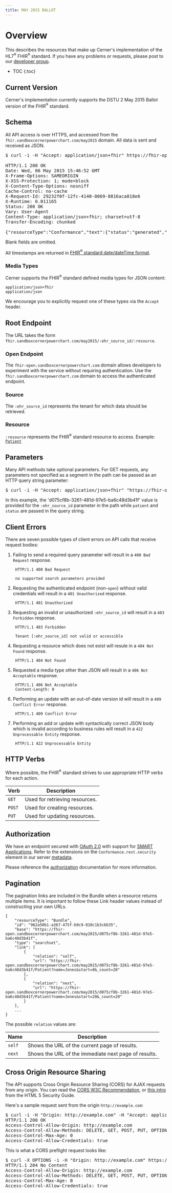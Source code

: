 ```yaml
---
title: MAY 2015 BALLOT
---
```


# Overview

This describes the resources that make up Cerner's implementation of the HL7<sup>®</sup> FHIR<sup>®</sup> standard. If you have any problems or requests,
please post to our [developer group](https://groups.google.com/d/forum/cerner-fhir-developers).

* TOC
{:toc}

## Current Version

Cerner's implementation currently supports the DSTU 2 May 2015 Ballot version of the FHIR<sup>®</sup> standard.

## Schema

All API access is over HTTPS, and accessed from the `fhir.sandboxcernerpowerchart.com/may2015`
domain.  All data is sent and received as JSON.

<pre class="terminal">
$ curl -i -H "Accept: application/json+fhir" https://fhir-open.sandboxcernerpowerchart.com/may2015/d075cf8b-3261-481d-97e5-ba6c48d3b41f/metadata

HTTP/1.1 200 OK
Date: Wed, 06 May 2015 15:46:52 GMT
X-Frame-Options: SAMEORIGIN
X-XSS-Protection: 1; mode=block
X-Content-Type-Options: nosniff
Cache-Control: no-cache
X-Request-Id: 29232f0f-12fc-4140-8069-8816aca818e6
X-Runtime: 0.011165
Status: 200 OK
Vary: User-Agent
Content-Type: application/json+fhir; charset=utf-8
Transfer-Encoding: chunked

{"resourceType":"Conformance","text":{"status":"generated","div":"\u003cdiv\u003eGenerated Conformance Statement\u003c/div\u003e"},"url":"https://fhir-open.sandboxcernerpowerchart.com/may2015/d075cf8b-3261-481d-97e5-ba6c48d3b41f/metadata","name":"Cerner Conformance Statement","publisher":"Cerner","description":"Describes capabilities of this server","status":"draft","date":"2015-10-09T19:02:48.255+00:00","fhirVersion":"0.5.0","acceptUnknown":false,"format":["json"],"rest":[{"mode":"server","documentation":"All the functionality defined in FHIR","security":{"cors":true},"resource":[{"type":"AllergyIntolerance","interaction":[{"code":"search-type"}],"searchParam":[{"name":"patient","type":"reference","documentation":"Who the sensitivity is for"},{"name":"status","type":"token","documentation":"The status of the allergy"}]},{"type":"Condition","interaction":[{"code":"search-type"}],"searchParam":[{"name":"patient","type":"reference","documentation":"Who has the condition?"},{"name":"subject","type":"reference","documentation":"Who has the condition?"},{"name":"clinicalstatus","type":"token","documentation":"The clinical status of the condition"},{"name":"category","type":"token","documentation":"The category of the condition"}]},{"type":"DiagnosticReport","interaction":[{"code":"search-type"}],"searchParam":[{"name":"patient","type":"reference","documentation":"The subject of the report if a patient"},{"name":"subject","type":"reference","documentation":"The subject of the report"}]},{"type":"Encounter","interaction":[{"code":"read"},{"code":"search-type"}],"readHistory":false,"searchParam":[{"name":"patient","type":"reference","documentation":"The patient present at the encounter"}]},{"type":"Immunization","interaction":[{"code":"search-type"}],"searchParam":[{"name":"patient","type":"reference","documentation":"The patient for the vaccination record"}]},{"type":"MedicationPrescription","interaction":[{"code":"search-type"}],"searchParam":[{"name":"patient","type":"reference","documentation":"The identity of a patient to list dispenses for"},{"name":"status","type":"token","documentation":"The status of the prescription"},{"name":"scheduledtiming-bounds-end","type":"date","documentation":"The period end of the prescription timing schedule. This parameter value should be prefixed by \u003c="},{"name":"_count","type":"number","documentation":"The maximum number of results to return"}]},{"type":"Observation","interaction":[{"code":"search-type"}],"searchParam":[{"name":"patient","type":"reference","documentation":"The subject that the observation is about (if patient)"},{"name":"subject","type":"reference","documentation":"The subject that the observation is about"},{"name":"code","type":"token","documentation":"The type of observation"},{"name":"date","type":"date","documentation":"The date range into which the observation falls. This parameter value should be present twice, prefixed once by '\u003e' representing the earliest date and once by '\u003c' representing the latest date."}]},{"type":"Patient","interaction":[{"code":"read"},{"code":"search-type"}],"readHistory":false,"searchParam":[{"name":"_id","type":"token","documentation":"The logical resource id associated with the resource (must be supported by all servers)"},{"name":"birthdate","type":"date","documentation":"The patient's date of birth"},{"name":"identifier","type":"token","documentation":"A patient identifier"},{"name":"name","type":"string","documentation":"A portion of either family or given name of the patient"},{"name":"telecom","type":"string","documentation":"The value in any kind of telecom details of the patient"},{"name":"start","type":"number","documentation":"The offset to use when returning results"},{"name":"_count","type":"number","documentation":"The maximum number of results to return"}]}]}]}
</pre>

Blank fields are omitted.

All timestamps are returned in [FHIR<sup>®</sup> standard date/dateTime format](http://www.hl7.org/implement/standards/fhir/datatypes.html#date).

### Media Types

Cerner supports the FHIR<sup>®</sup> standard defined media types for JSON content:

    application/json+fhir
    application/json

We encourage you to explicitly request one of these types via the `Accept` header.

## Root Endpoint

The URL takes the form `fhir.sandboxcernerpowerchart.com/may2015/:ehr_source_id/:resource`.

### Open Endpoint

The `fhir-open.sandboxcernerpowerchart.com` domain allows developers to experiment with the service without requiring
authentication. Use the `fhir.sandboxcernerpowerchart.com` domain to access the authenticated endpoint.

### Source

The `:ehr_source_id` represents the tenant for which data should be retrieved.

### Resource

`:resource` represents the FHIR<sup>®</sup> standard resource to access. Example: <a href="/may2015/patient/">`Patient`</a>

## Parameters

Many API methods take optional parameters. For GET requests, any parameters not
specified as a segment in the path can be passed as an HTTP query string
parameter:

<pre class="terminal">
$ curl -i -H "Accept: application/json+fhir" "https://fhir-open.sandboxcernerpowerchart.com/may2015/d075cf8b-3261-481d-97e5-ba6c48d3b41f/MedicationPrescription?patient=2744010&status=active"
</pre>

In this example, the 'd075cf8b-3261-481d-97e5-ba6c48d3b41f' value is provided for the `:ehr_source_id` parameter in the path
while `patient` and `status` are passed in the query string.

## Client Errors

There are seven possible types of client errors on API calls that
receive request bodies:

1. Failing to send a required query parameter will result in a `400 Bad Request` response.

        HTTP/1.1 400 Bad Request

        no supported search parameters provided

2. Requesting the authenticated endpoint (non-`open`) without valid credentials will result in a `401 Unauthorized`
   response.

        HTTP/1.1 401 Unauthorized

3. Requesting an invalid or unauthorized `:ehr_source_id` will result in a `403 Forbidden` response.

        HTTP/1.1 403 Forbidden

        Tenant [:ehr_source_id] not valid or accessible

4. Requesting a resource which does not exist will resule in a `404 Not Found` response.

        HTTP/1.1 404 Not Found

5. Requested a media type other than JSON will result in a `406 Not Acceptable` response.

        HTTP/1.1 406 Not Acceptable
        Content-Length: 0

6. Performing an update with an out-of-date version id will result in a `409 Conflict Error` response.

        HTTP/1.1 409 Conflict Error

7. Performing an add or update with syntactically correct JSON body which is invalid according to business rules will result in a `422 Unprocessable Entity` response.

        HTTP/1.1 422 Unprocessable Entity

## HTTP Verbs

Where possible, the FHIR<sup>®</sup> standard strives to use appropriate HTTP verbs for each action.

Verb | Description
-----|-----------
`GET` | Used for retrieving resources.
`POST` | Used for creating resources.
`PUT` | Used for updating resources.

## Authorization

We have an endpoint secured with [OAuth 2.0](http://oauth.net/2/) with support for [SMART Applications](http://docs.smarthealthit.org/).
Refer to the extensions on the `Conformance.rest.security` element in our server [metadata](conformance/).

Please reference the <a href="/may2015/authorization/">authorization</a> documentation for more information. 

## Pagination

The pagination links are included in the Bundle when a resource returns multiple items. It is important to
follow these Link header values instead of constructing your own URLs.

    {
        "resourceType": "Bundle",
        "id": "962a50b1-a367-475f-b9c9-810c1b3c6b35",
        "base": "https://fhir-open.sandboxcernerpowerchart.com/may2015/d075cf8b-3261-481d-97e5-ba6c48d3b41f",
        "type": "searchset",
        "link": [
            {
                "relation": "self",
                "url": "https://fhir-open.sandboxcernerpowerchart.com/may2015/d075cf8b-3261-481d-97e5-ba6c48d3b41f/Patient?name=Jones&start=0&_count=20"
            },
            {
                "relation": "next",
                "url": "https://fhir-open.sandboxcernerpowerchart.com/may2015/d075cf8b-3261-481d-97e5-ba6c48d3b41f/Patient?name=Jones&start=20&_count=20"
            }
        ],
        ...
    }

The possible `relation` values are:

Name | Description
-----------|-----------|
`self` |Shows the URL of the current page of results.
`next` |Shows the URL of the immediate next page of results.

## Cross Origin Resource Sharing

The API supports Cross Origin Resource Sharing (CORS) for AJAX requests from
any origin.
You can read the [CORS W3C Recommendation](http://www.w3.org/TR/cors), or
[this intro](http://code.google.com/p/html5security/wiki/CrossOriginRequestSecurity) from the
HTML 5 Security Guide.

Here's a sample request sent from the origin `http://example.com`:

<pre class="terminal">
$ curl -i -H "Origin: http://example.com" -H "Accept: application/json+fhir" https://fhir-open.sandboxcernerpowerchart.com/may2015/d075cf8b-3261-481d-97e5-ba6c48d3b41f/metadata
HTTP/1.1 200 OK
Access-Control-Allow-Origin: http://example.com
Access-Control-Allow-Methods: DELETE, GET, POST, PUT, OPTIONS, HEAD
Access-Control-Max-Age: 0
Access-Control-Allow-Credentials: true
</pre>

This is what a CORS preflight request looks like:

<pre class="terminal">
$ curl -X OPTIONS -i -H "Origin: http://example.com" https://fhir-open.sandboxcernerpowerchart.com/may2015/d075cf8b-3261-481d-97e5-ba6c48d3b41f/metadata
HTTP/1.1 204 No Content
Access-Control-Allow-Origin: http://example.com
Access-Control-Allow-Methods: DELETE, GET, POST, PUT, OPTIONS, HEAD
Access-Control-Max-Age: 0
Access-Control-Allow-Credentials: true
</pre>